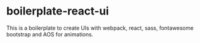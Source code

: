 # boilerplate-react-ui
This is a boilerplate to create UIs with webpack, react, sass, fontawesome bootstrap and AOS for animations. 
